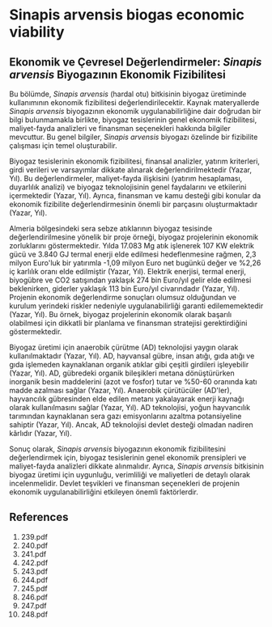 # Sinapis arvensis biogas economic viability

## Ekonomik ve Çevresel Değerlendirmeler: *Sinapis arvensis* Biyogazının Ekonomik Fizibilitesi

Bu bölümde, *Sinapis arvensis* (hardal otu) bitkisinin biyogaz üretiminde kullanımının ekonomik fizibilitesi değerlendirilecektir. Kaynak materyallerde *Sinapis arvensis* biyogazının ekonomik uygulanabilirliğine dair doğrudan bir bilgi bulunmamakla birlikte, biyogaz tesislerinin genel ekonomik fizibilitesi, maliyet-fayda analizleri ve finansman seçenekleri hakkında bilgiler mevcuttur. Bu genel bilgiler, *Sinapis arvensis* biyogazı özelinde bir fizibilite çalışması için temel oluşturabilir.

Biyogaz tesislerinin ekonomik fizibilitesi, finansal analizler, yatırım kriterleri, girdi verileri ve varsayımlar dikkate alınarak değerlendirilmektedir (Yazar, Yıl). Bu değerlendirmeler, maliyet-fayda ilişkisini (yatırım hesaplaması, duyarlılık analizi) ve biyogaz teknolojisinin genel faydalarını ve etkilerini içermektedir (Yazar, Yıl). Ayrıca, finansman ve kamu desteği gibi konular da ekonomik fizibilite değerlendirmesinin önemli bir parçasını oluşturmaktadır (Yazar, Yıl).

Almeria bölgesindeki sera sebze atıklarının biyogaz tesisinde değerlendirilmesine yönelik bir proje örneği, biyogaz projelerinin ekonomik zorluklarını göstermektedir. Yılda 17.083 Mg atık işlenerek 107 KW elektrik gücü ve 3.840 GJ termal enerji elde edilmesi hedeflenmesine rağmen, 2,3 milyon Euro'luk bir yatırımla -1,09 milyon Euro net bugünkü değer ve %2,26 iç karlılık oranı elde edilmiştir (Yazar, Yıl). Elektrik enerjisi, termal enerji, biyogübre ve CO2 satışından yaklaşık 274 bin Euro/yıl gelir elde edilmesi beklenirken, giderler yaklaşık 113 bin Euro/yıl civarındadır (Yazar, Yıl). Projenin ekonomik değerlendirme sonuçları olumsuz olduğundan ve kurulum yerindeki riskler nedeniyle uygulanabilirliği garanti edilememektedir (Yazar, Yıl). Bu örnek, biyogaz projelerinin ekonomik olarak başarılı olabilmesi için dikkatli bir planlama ve finansman stratejisi gerektirdiğini göstermektedir.

Biyogaz üretimi için anaerobik çürütme (AD) teknolojisi yaygın olarak kullanılmaktadır (Yazar, Yıl). AD, hayvansal gübre, insan atığı, gıda atığı ve gıda işlemeden kaynaklanan organik atıklar gibi çeşitli girdileri işleyebilir (Yazar, Yıl). AD, gübredeki organik bileşikleri metana dönüştürürken inorganik besin maddelerini (azot ve fosfor) tutar ve %50-60 oranında katı madde azalması sağlar (Yazar, Yıl). Anaerobik çürütücüler (AD'ler), hayvancılık gübresinden elde edilen metanı yakalayarak enerji kaynağı olarak kullanılmasını sağlar (Yazar, Yıl). AD teknolojisi, yoğun hayvancılık tarımından kaynaklanan sera gazı emisyonlarını azaltma potansiyeline sahiptir (Yazar, Yıl). Ancak, AD teknolojisi devlet desteği olmadan nadiren kârlıdır (Yazar, Yıl).

Sonuç olarak, *Sinapis arvensis* biyogazının ekonomik fizibilitesini değerlendirmek için, biyogaz tesislerinin genel ekonomik prensipleri ve maliyet-fayda analizleri dikkate alınmalıdır. Ayrıca, *Sinapis arvensis* bitkisinin biyogaz üretimi için uygunluğu, verimliliği ve maliyetleri de detaylı olarak incelenmelidir. Devlet teşvikleri ve finansman seçenekleri de projenin ekonomik uygulanabilirliğini etkileyen önemli faktörlerdir.


## References

1. 239.pdf
2. 240.pdf
3. 241.pdf
4. 242.pdf
5. 243.pdf
6. 244.pdf
7. 245.pdf
8. 246.pdf
9. 247.pdf
10. 248.pdf
